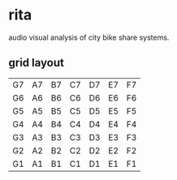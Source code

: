 # rita

audio visual analysis of city bike share systems.

## grid layout

|     |     |     |     |     |     |     |
| --- | --- | --- | --- | --- | --- | --- |
| G7  | A7  | B7  | C7  | D7  | E7  | F7  |
| G6  | A6  | B6  | C6  | D6  | E6  | F6  |
| G5  | A5  | B5  | C5  | D5  | E5  | F5  |
| G4  | A4  | B4  | C4  | D4  | E4  | F4  |
| G3  | A3  | B3  | C3  | D3  | E3  | F3  |
| G2  | A2  | B2  | C2  | D2  | E2  | F2  |
| G1  | A1  | B1  | C1  | D1  | E1  | F1  |
